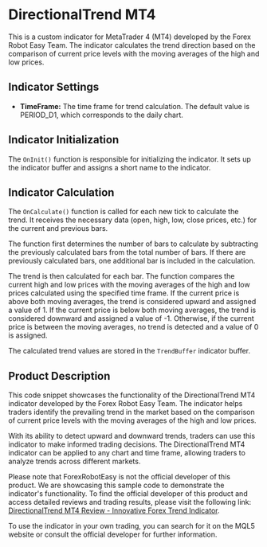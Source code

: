 # DirectionalTrend MT4

This is a custom indicator for MetaTrader 4 (MT4) developed by the Forex Robot Easy Team. The indicator calculates the trend direction based on the comparison of current price levels with the moving averages of the high and low prices.

## Indicator Settings

- **TimeFrame:** The time frame for trend calculation. The default value is PERIOD_D1, which corresponds to the daily chart.

## Indicator Initialization

The `OnInit()` function is responsible for initializing the indicator. It sets up the indicator buffer and assigns a short name to the indicator.

## Indicator Calculation

The `OnCalculate()` function is called for each new tick to calculate the trend. It receives the necessary data (open, high, low, close prices, etc.) for the current and previous bars.

The function first determines the number of bars to calculate by subtracting the previously calculated bars from the total number of bars. If there are previously calculated bars, one additional bar is included in the calculation.

The trend is then calculated for each bar. The function compares the current high and low prices with the moving averages of the high and low prices calculated using the specified time frame. If the current price is above both moving averages, the trend is considered upward and assigned a value of 1. If the current price is below both moving averages, the trend is considered downward and assigned a value of -1. Otherwise, if the current price is between the moving averages, no trend is detected and a value of 0 is assigned.

The calculated trend values are stored in the `TrendBuffer` indicator buffer.

## Product Description

This code snippet showcases the functionality of the DirectionalTrend MT4 indicator developed by the Forex Robot Easy Team. The indicator helps traders identify the prevailing trend in the market based on the comparison of current price levels with the moving averages of the high and low prices.

With its ability to detect upward and downward trends, traders can use this indicator to make informed trading decisions. The DirectionalTrend MT4 indicator can be applied to any chart and time frame, allowing traders to analyze trends across different markets.

Please note that ForexRobotEasy is not the official developer of this product. We are showcasing this sample code to demonstrate the indicator's functionality. To find the official developer of this product and access detailed reviews and trading results, please visit the following link: [DirectionalTrend MT4 Review - Innovative Forex Trend Indicator](https://forexroboteasy.com/forex-robot-review/directionaltrend-mt4-review-innovative-forex-trend-indicator/).

To use the indicator in your own trading, you can search for it on the MQL5 website or consult the official developer for further information.
